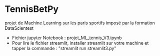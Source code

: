 # TennisBetPy
projet de Machine Learning sur les paris sportifs imposé par la formation DataScientest

* Fichier jupyter Notebook : projet_ML_tennis_V3.ipynb
* Pour lire le fichier streamlit, installer streamlit sur votre machine et tapper la commande : "streamlit run streamlit3.py"
